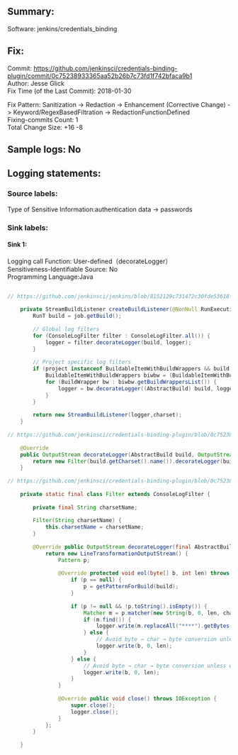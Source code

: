 ## Summary:  
Software: jenkins/credentials_binding  
## Fix:  
Commit: https://github.com/jenkinsci/credentials-binding-plugin/commit/0c75238933365aa52b26b7c73fd1f742bfaca9b1  
Author: Jesse Glick  
Fix Time (of the Last Commit): 2018-01-30  
  
Fix Pattern: Sanitization -> Redaction -> Enhancement (Corrective Change) -> Keyword/RegexBasedFiltration -> RedactionFunctionDefined  
Fixing-commits Count: 1  
Total Change Size: +16 -8  
## Sample logs: No  
## Logging statements:  
### Source labels:  
Type of Sensitive Information:authentication data -> passwords  
### Sink labels:  
#### Sink 1:  
Logging call Function:  User-defined（decorateLogger）  
Sensitiveness-Identifiable Source:  No  
Programming Language:Java  
```Java  
  
// https://github.com/jenkinsci/jenkins/blob/8152129c731472c30fde53618f3ec6e7f3c1c5a6/core/src/main/java/hudson/model/Run.java#L1998-L2015  
  
    private StreamBuildListener createBuildListener(@NonNull RunExecution job, OutputStream logger, Charset charset) throws IOException, InterruptedException {  
        RunT build = job.getBuild();  
  
        // Global log filters  
        for (ConsoleLogFilter filter : ConsoleLogFilter.all()) {  
            logger = filter.decorateLogger(build, logger);  
        }  
  
        // Project specific log filters  
        if (project instanceof BuildableItemWithBuildWrappers && build instanceof AbstractBuild) {  
            BuildableItemWithBuildWrappers biwbw = (BuildableItemWithBuildWrappers) project;  
            for (BuildWrapper bw : biwbw.getBuildWrappersList()) {  
                logger = bw.decorateLogger((AbstractBuild) build, logger);  
            }  
        }  
  
        return new StreamBuildListener(logger,charset);  
    }  
  
// https://github.com/jenkinsci/credentials-binding-plugin/blob/0c75238933365aa52b26b7c73fd1f742bfaca9b1/src/main/java/org/jenkinsci/plugins/credentialsbinding/impl/SecretBuildWrapper.java#L77-L80  
  
    @Override  
    public OutputStream decorateLogger(AbstractBuild build, OutputStream logger) throws IOException, InterruptedException, Run.RunnerAbortedException {  
        return new Filter(build.getCharset().name()).decorateLogger(build, logger);  
    }  
  
// https://github.com/jenkinsci/credentials-binding-plugin/blob/0c75238933365aa52b26b7c73fd1f742bfaca9b1/src/main/java/org/jenkinsci/plugins/credentialsbinding/impl/SecretBuildWrapper.java#L129-L167  
  
    private static final class Filter extends ConsoleLogFilter {  
  
        private final String charsetName;  
  
        Filter(String charsetName) {  
            this.charsetName = charsetName;  
        }  
  
        @Override public OutputStream decorateLogger(final AbstractBuild build, final OutputStream logger) throws IOException, InterruptedException {  
            return new LineTransformationOutputStream() {  
                Pattern p;  
  
                @Override protected void eol(byte[] b, int len) throws IOException {  
                    if (p == null) {  
                        p = getPatternForBuild(build);  
                    }  
  
                    if (p != null && !p.toString().isEmpty()) {  
                        Matcher m = p.matcher(new String(b, 0, len, charsetName));  
                        if (m.find()) {  
                            logger.write(m.replaceAll("****").getBytes(charsetName)); // HERE IS THE SINK 1  
                        } else {  
                            // Avoid byte → char → byte conversion unless we are actually doing something.  
                            logger.write(b, 0, len);  
                        }  
                    } else {  
                        // Avoid byte → char → byte conversion unless we are actually doing something.  
                        logger.write(b, 0, len);  
                    }  
                }  
  
                @Override public void close() throws IOException {  
                    super.close();  
                    logger.close();  
                }  
            };  
        }  
  
    }  
  
```  
